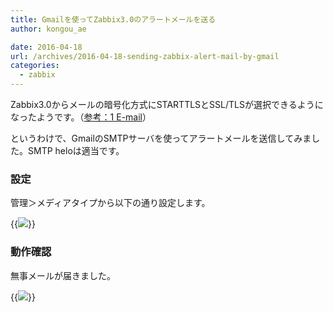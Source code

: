 ```yaml
---
title: Gmailを使ってZabbix3.0のアラートメールを送る
author: kongou_ae
date: 2016-04-18
url: /archives/2016-04-18-sending-zabbix-alert-mail-by-gmail
categories:
  - zabbix
---
```


Zabbix3.0からメールの暗号化方式にSTARTTLSとSSL/TLSが選択できるようになったようです。（[参考：1 E-mail](https://www.zabbix.com/documentation/3.0/manual/config/notifications/media/email)）

というわけで、GmailのSMTPサーバを使ってアラートメールを送信してみました。SMTP heloは適当です。

### 設定

管理＞メディアタイプから以下の通り設定します。

{{<img src="https://aimless.jp/blog/images/2016-04-18-001.png">}}

### 動作確認

無事メールが届きました。

{{<img src="https://aimless.jp/blog/images/2016-04-18-002.png">}}

